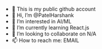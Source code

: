 - 🙂 This is my public github account
- 👋 Hi, I’m @PatelHarshank
- 👀 I’m interested in AI/ML
- 🌱 I’m currently learning React.js
- 💞️ I’m looking to collaborate on N/A
- 📫 How to reach me: EMAIL
